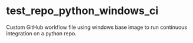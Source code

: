 # test_repo_python_windows_ci
Custom GitHub workflow file using windows base image to run continuous integration on a python repo.
